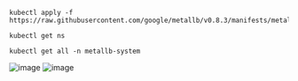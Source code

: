 ```
kubectl apply -f https://raw.githubusercontent.com/google/metallb/v0.8.3/manifests/metallb.yaml

```
```
kubectl get ns
```
```
kubectl get all -n metallb-system
```
![image](https://user-images.githubusercontent.com/45539698/73608480-6f95b480-45e9-11ea-8116-5225a32b9c86.png)
![image](https://user-images.githubusercontent.com/45539698/73608507-ed59c000-45e9-11ea-8210-66596cfd285c.png)
